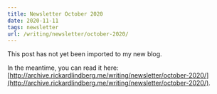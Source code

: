 ```yaml
---
title: Newsletter October 2020
date: 2020-11-11
tags: newsletter
url: /writing/newsletter/october-2020/
---
```


This post has not yet been imported to my new blog.

In the meantime, you can read it here: [http://archive.rickardlindberg.me/writing/newsletter/october-2020/](http://archive.rickardlindberg.me/writing/newsletter/october-2020/).
